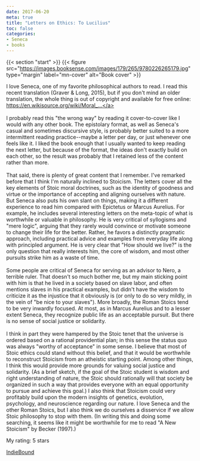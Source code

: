 ```yaml
---
date: 2017-06-20
meta: true
title: "Letters on Ethics: To Lucilius"
toc: false
categories:
- Seneca
- books
---
```


{{< section "start" >}}
{{< figure src="https://images.booksense.com/images/179/265/9780226265179.jpg" type="margin" label="mn-cover" alt="Book cover" >}}

I love Seneca, one of my favorite philosophical authors to read. I read this recent translation (Graver &amp; Long, 2015), but if you don't mind an older translation, the whole thing is out of copyright and available for free online: <a target="_blank" href="https://en.wikisource.org/wiki/Moral_letters_to_Lucilius" rel="nofollow noopener">https://en.wikisource.org/wiki/Moral_...</a><br /><br />I probably read this "the wrong way" by reading it cover-to-cover like I would with any other book. The epistolary format, as well as Seneca's casual and sometimes discursive style, is probably better suited to a more intermittent reading practice--maybe a letter per day, or just whenever one feels like it. I liked the book enough that I usually wanted to keep reading the next letter, but because of the format, the ideas don't exactly build on each other, so the result was probably that I retained less of the content rather than more.<br /><br />That said, there is plenty of great content that I remember. I've remarked before that I think I'm naturally inclined to Stoicism. The letters cover all the key elements of Stoic moral doctrines, such as the identity of goodness and virtue or the importance of accepting and aligning ourselves with nature. But Seneca also puts his own slant on things, making it a different experience to read him compared with Epictetus or Marcus Aurelius. For example, he includes several interesting letters on the meta-topic of what is worthwhile or valuable in philosophy. He is very critical of syllogisms and "mere logic", arguing that they rarely would convince or motivate someone to change their life for the better. Rather, he favors a distinctly pragmatic approach, including practical advice and examples from everyday life along with principled argument. He is very clear that "How should we live?" is the only question that really interests him, the core of wisdom, and most other pursuits strike him as a waste of time.<br /><br />Some people are critical of Seneca for serving as an advisor to Nero, a terrible ruler. That doesn't so much bother me, but my main sticking point with him is that he lived in a society based on slave labor, and often mentions slaves in his practical examples, but didn't have the wisdom to criticize it as the injustice that it obviously is (or only to do so very mildly, in the vein of "be nice to your slaves"). More broadly, the Roman Stoics tend to be very inwardly focused. At most, as in Marcus Aurelius and to a lesser extent Seneca, they recognize public life as an acceptable pursuit. But there is no sense of social justice or solidarity. <br /><br />I think in part they were hampered by the Stoic tenet that the universe is ordered based on a rational providential plan; in this sense the status quo was always "worthy of acceptance" in some sense. I believe that most of Stoic ethics could stand without this belief, and that it would be worthwhile to reconstruct Stoicism from an atheistic starting point. Among other things, I think this would provide more grounds for valuing social justice and solidarity. (As a brief sketch, if the goal of the Stoic student is wisdom and right understanding of nature, the Stoic should rationally will that society be organized in such a way that provides everyone with an equal opportunity to pursue and achieve this goal.) I also think that Stoicism could very profitably build upon the modern insights of genetics, evolution, psychology, and neuroscience regarding our nature. I love Seneca and the other Roman Stoics, but I also think we do ourselves a disservice if we allow Stoic philosophy to stop with them. (In writing this and doing some searching, it seems like it might be worthwhile for me to read "A New Stoicism" by Becker (1997).)

My rating: 5 stars  

[IndieBound](https://www.indiebound.org/book/9780226265179)
